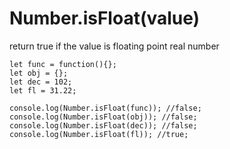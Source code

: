 # Number.isFloat(value)

return true if the value is floating point real number

```
let func = function(){};
let obj = {};
let dec = 102;
let fl = 31.22;

console.log(Number.isFloat(func)); //false;
console.log(Number.isFloat(obj)); //false;
console.log(Number.isFloat(dec)); //false;
console.log(Number.isFloat(fl)); //true;
```
